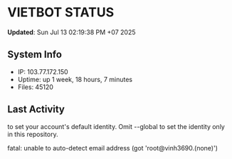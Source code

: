 # VIETBOT STATUS
**Updated**: Sun Jul 13 02:19:38 PM +07 2025

## System Info
- IP: 103.77.172.150
- Uptime: up 1 week, 18 hours, 7 minutes
- Files: 45120

## Last Activity

to set your account's default identity.
Omit --global to set the identity only in this repository.

fatal: unable to auto-detect email address (got 'root@vinh3690.(none)')
